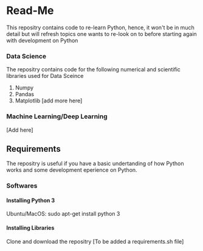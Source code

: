 # Read-Me

This repositry contains code to re-learn Python, hence, it won't be in much detail but will refresh topics one wants to re-look on to before starting again with development on Python

### Data Science
The repositry contains code for the following numerical and scientific libraries used for Data Sceince
 1. Numpy
 2. Pandas
 3. Matplotlib
 [add more here]

### Machine Learning/Deep Learning
 [Add here]

## Requirements
The repositry is useful if you have a basic undertanding of how Python works and some development eperience on Python.

### Softwares

#### Installing Python 3
Ubuntu/MacOS:
sudo apt-get install python 3

#### Installing Libraries
Clone and download the repositry
[To be added a requirements.sh file]